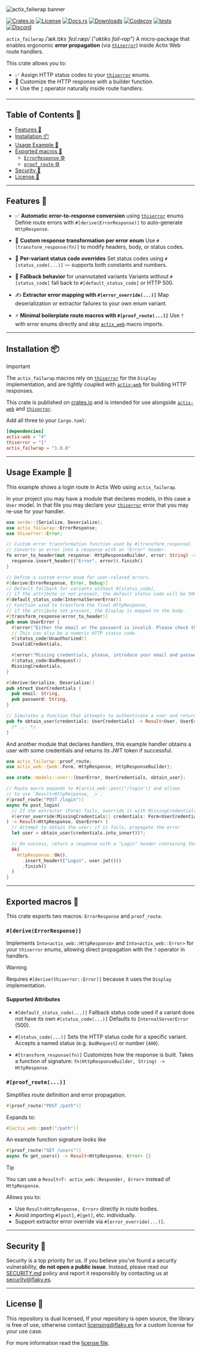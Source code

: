 ![`actix_failwrap` banner][banner]

[![Crates.io][crate-badge]][crate]
[![License][license-badge]][license]
[![Docs.rs][docs-badge]][docs]
[![Downloads][downloads-badge]][downloads]
[![Codecov][codecov-badge]][codecov]
[![tests][tests-badge]][codecov]
[![Discord][discord-badge]][discord]

`actix_failwrap` */ˈæk.tɪks ˈfeɪl.ræp/* ("*aktiks fail-rap*") A micro-package that enables ergonomic **error propagation** (via [`thiserror`][thiserror]) inside Actix Web route handlers.

This crate allows you to:

- ✅ Assign HTTP status codes to your [`thiserror`][thiserror] enums.
- 🧩 Customize the HTTP response with a builder function.
- ⚡ Use the [`?`][?] operator naturally inside route handlers.

---

## Table of Contents 📖

- [Features 🚀](#features-)
- [Installation 📦](#installation-)
- [Usage Example 🤔](#usage-example-)
- [Exported macros 🔧](#exported-macros-)
  - [`ErrorResponse` ⚙️](#deriveerrorresponse)
  - [`proof_route` ⚙️](#proof_route)
- [Security 🔐](#security-)
- [License 📜](#license-)

---

## Features 🚀

- ✅ **Automatic error-to-response conversion** using [`thiserror`][thiserror] enums
  Define route errors with `#[derive(ErrorResponse)]` to auto-generate `HttpResponse`.

- 🧩 **Custom response transformation per error enum**
  Use `#[transform_response(fn)]` to modify headers, body, or status codes.

- 🧠 **Per-variant status code overrides**
  Set status codes using `#[status_code(...)]` — supports both constants and numbers.

- 🔁 **Fallback behavior** for unannotated variants
  Variants without `#[status_code]` fall back to `#[default_status_code]` or HTTP 500.

- ✍️ **Extractor error mapping with `#[error_override(...)]`**
  Map deserialization or extractor failures to your own enum variant.

- ⚡ **Minimal boilerplate route macros with `#[proof_route(...)]`**
  Use `?` with error enums directly and skip [`actix_web`][actix-web] macro imports.

---

## Installation 📦

> [!IMPORTANT]
> The `actix_failwrap` macros rely on [`thiserror`][thiserror] for the `Display` implementation, and are tightly coupled with [`actix-web`][actix-web] for building HTTP responses.

This crate is published on [crates.io]
and is intended for use alongside [`actix-web`][actix-web]
and [`thiserror`][thiserror].

Add all three to your `Cargo.toml`:

```toml
[dependencies]
actix-web = "4"
thiserror = "1"
actix_failwrap = "1.0.0"
```

---

## Usage Example 🤔

This example shows a login route in Actix Web using `actix_failwrap`.

In your project you may have a module that declares models, in this case a `User` model.
In that file you may declare your [`thiserror`][thiserror] error that you may re-use for your handler.

```rust ignore
use serde::{Serialize, Deserialize};
use actix_failwrap::ErrorResponse;
use thiserror::Error;

// Custom error transformation function used by #[transform_response]
// Converts an error into a response with an "Error" header.
fn error_to_header(mut response: HttpResponseBuilder, error: String) -> HttpResponse {
  response.insert_header(("Error", error)).finish()
}

// Define a custom error enum for user-related errors.
#[derive(ErrorResponse, Error, Debug)]
// Default fallback for variants without #[status_code],
// if the attribute is not present, the default status code will be 500.
#[default_status_code(InternalServerError)]
// Function used to transform the final HttpResponse,
// if the attribute not present, the Display is mapped to the body.
#[transform_response(error_to_header)]
pub enum UserError {
  #[error("Either the email or the password is invalid. Please check the input credentials")]
  // This can also be a numeric HTTP status code.
  #[status_code(Unauthorized)]
  InvalidCredentials,

  #[error("Missing credentials, please, introduce your email and password.")]
  #[status_code(BadRequest)]
  MissingCredentials,
}

#[derive(Serialize, Deserialize)]
pub struct UserCredentials {
  pub email: String,
  pub password: String,
}

// Simulates a function that attempts to authenticate a user and returns a Result
pub fn obtain_user(credentials: UserCredentials) -> Result<User, UserError> {
  /* ... */
}
```

And another module that declares handlers, this example handler obtains a user
with some credentials and returns its JWT token if successful.

```rust ignore
use actix_failwrap::proof_route;
use actix_web::{web::Form, HttpResponse, HttpResponseBuilder};

use crate::models::user::{UserError, UserCredentials, obtain_user};

// Route macro expands to #[actix_web::post("/login")] and allows
// to use `Result<HttpResponse, _>`.
#[proof_route("POST /login")]
async fn post_login(
  // If the extractor (Form) fails, override it with MissingCredentials variant
  #[error_override(MissingCredentials)] credentials: Form<UserCredentials>
) -> Result<HttpResponse, UserError> {
  // Attempt to obtain the user; if it fails, propagate the error
  let user = obtain_user(credentials.into_inner())?;

  // On success, return a response with a "Login" header containing the JWT
  Ok(
    HttpResponse::Ok().
      .insert_header(("Login", user.jwt()))
      .finish()
  )
}
```

---

## Exported macros 🔧

This crate exports two macros: `ErrorResponse` and `proof_route`.

### `#[derive(ErrorResponse)]`

Implements `Into<actix_web::HttpResponse>` and `Into<actix_web::Error>` for your `thiserror` enums,
allowing direct propagation with the `?` operator in handlers.

> [!WARNING]
> Requires `#[derive(thiserror::Error)]` because it uses the `Display` implementation.

#### Supported Attributes

- `#[default_status_code(...)]`
  Fallback status code used if a variant does not have its own `#[status_code(...)]`
  Defaults to `InternalServerError` (500).

- `#[status_code(...)]`
  Sets the HTTP status code for a specific variant. Accepts a named status (e.g. `BadRequest`) or number (`400`).

- `#[transform_response(fn)]`
  Customizes how the response is built. Takes a function of signature:
  `fn(HttpResponseBuilder, String) -> HttpResponse`.

### `#[proof_route(...)]`

Simplifies route definition and error propagation.

```rust ignore
#[proof_route("POST /path")]
```

Expands to:

```rust ignore
#[actix_web::post("/path")]
```

An example function signature looks like

```rust ignore
#[proof_route("GET /users")]
async fn get_users() -> Result<HttpResponse, Error> {}
```

> [!TIP]
> You can use a `Result<T: actix_web::Responder, Error>` instead of `HttpResponse`.

Allows you to:

- Use `Result<HttpResponse, Error>` directly in route bodies.
- Avoid importing `#[post]`, `#[get]`, etc. individually.
- Support extractor error override via `#[error_override(...)]`.

---

## Security 🔐

Security is a top priority for us. If you believe you’ve found a security
vulnerability, **do not open a public issue**. Instead, please read
our [SECURITY.md](./SECURITY.md) policy and report it responsibly by
contacting us at [security@flaky.es].

---

## License 📜

This repository is dual licensed, If your repository is open source, the library is free of use, otherwise contact [licensing@flaky.es] for a custom license for your use case.

For more information read the [license file][license].

<!-- Reference Links -->
[?]: https://doc.rust-lang.org/reference/expressions/operator-expr.html#r-expr.try
[crates.io]: https://crates.io/crates/actix_failwrap
[actix-web]: https://crates.io/crates/actix-web
[thiserror]: https://crates.io/crates/thiserror

<!-- Contact information -->
[licensing@flaky.es]: mailto:licensing@flaky.es
[security@flaky.es]: mailto:security@flaky.es

<!-- Repository banner -->
[banner]: https://github.com/user-attachments/assets/15d5d3f2-3e78-49f2-8a09-b28b15bedd9f

<!-- Badge images -->
[crate-badge]: https://badges.ws/crates/v/actix_failwrap
[license-badge]: https://badges.ws/crates/l/actix_failwrap
[docs-badge]: https://badges.ws/crates/docs/actix_failwrap
[downloads-badge]: https://badges.ws/crates/dt/actix_failwrap
[codecov-badge]: https://img.shields.io/codecov/c/github/FlakySL/actix_failwrap
[tests-badge]: https://github.com/FlakySL/actix_failwrap/actions/workflows/020-tests.yml/badge.svg
[discord-badge]: https://badges.ws/discord/online/1344769456731197450

<!-- Badge targets -->
[crate]: https://crates.io/crates/actix_failwrap
[license]: https://github.com/FlakySL/actix_failwrap/blob/main/LICENSE
[docs]: https://docs.rs/actix_failwrap
[downloads]: https://docs.rs/actix_failwrap
[codecov]: https://app.codecov.io/gh/FlakySL/actix_failwrap
[discord]: https://discord.gg/AJWFyps23a
